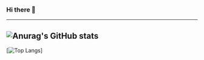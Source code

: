### Hi there 👋
---
![Anurag's GitHub stats](https://github-readme-stats.vercel.app/api?username=gelbling&show_icons=true&theme=dark&rank_icon=github&include_all_commits=true&hide=contrib,issues,prs)
---
[![Top Langs](https://github-readme-stats.vercel.app/api/top-langs/?username=gelbling)]

<!--
**gelbling/gelbling** is a ✨ _special_ ✨ repository because its `README.md` (this file) appears on your GitHub profile.

Here are some ideas to get you started:

- 🔭 I’m currently working on ...
- 🌱 I’m currently learning ...
- 👯 I’m looking to collaborate on ...
- 🤔 I’m looking for help with ...
- 💬 Ask me about ...
- 📫 How to reach me: ...
- 😄 Pronouns: ...
- ⚡ Fun fact: ...
-->
